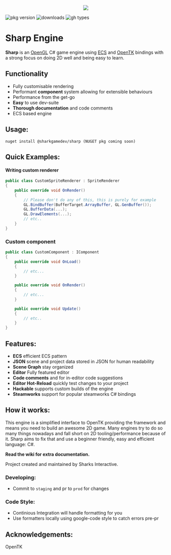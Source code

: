 <p align='center'>
  <img src="https://imgur.com/rd2H1i5.png" />
</p>

![pkg version](https://img.shields.io/gh/v/sharkgamedev/Sharp)
![downloads](https://img.shields.io/gh/dm/sharkgamedev/Sharp)
![gh types](https://img.shields.io/gh/types/sharkgamedev/Sharp)

# Sharp Engine
**Sharp** is an [OpenGL](https://www.opengl.org/) C# game engine using [ECS](https://github.com/SanderMertens/ecs-faq) and [OpenTK](https://opentk.net/) bindings with a strong focus on doing 2D well and being easy to learn.

## Functionality
- Fully customisable rendering
- Performant **component** system allowing for extensible behaviours
- Performance from the get-go
- **Easy** to use dev-suite
- **Thorough documentation** and code comments
- ECS based engine

## Usage:
```
nuget install @sharkgamedev/sharp (NUGET pkg coming soon)
```

## Quick Examples:
#### Writing custom renderer
```cs
public class CustomSpriteRenderer : SpriteRenderer
{
	public override void OnRender()
	{
		// Please don't do any of this, this is purely for example
		GL.BindBuffer(BufferTarget.ArrayBuffer, GL.GenBuffer());
		GL.BufferData(...);
		GL.DrawElements(...);
		// etc..
	}
}

```

### Custom component
```cs
public class CustomComponent : IComponent
{
	public override void OnLoad()
	{
		// etc...
	}

	public override void OnRender()
	{
		// etc...
	}

	public override void Update()
	{
		// etc..
	}
}

```

## Features:
- **ECS** efficient ECS pattern
- **JSON** scene and project data stored in JSON for human readability
- **Scene Graph** stay organized
- **Editor** Fully featured editor
- **Code comments** and <params> for in-editor code suggestions
- **Editor Hot-Reload** quickly test changes to your project
- **Hackable** supports custom builds of the engine
- **Steamworks** support for popular steamworks C# bindings

## How it works:
This engine is a simplified interface to OpenTK providing the framework and means you need to build an awesome 2D game. Many engines try to do so many things nowadays
and fall short on 2D tooling/performance because of it. Sharp aims to fix that and use a beginner friendly, easy and efficient language: C#.

**Read the wiki for extra documentation.**
  
Project created and maintained by Sharks Interactive.
  
### Developing:
  - Commit to ``staging`` and pr to ``prod`` for changes

### Code Style:
  - Continious Integration will handle formatting for you
  - Use formatters locally using google-code style to catch errors pre-pr

## Acknowledgements:
OpenTK
